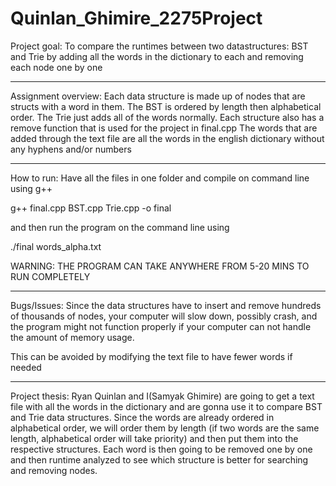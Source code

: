 # Quinlan_Ghimire_2275Project

Project goal:
To compare the runtimes between two datastructures: BST and Trie by adding all the words in the dictionary to each and removing each node one by one
____
Assignment overview:
Each data structure is made up of nodes that are structs with a word in them. 
The BST is ordered by length then alphabetical order.
The Trie just adds all of the words normally.
Each structure also has a remove function that is used for the project in final.cpp
The words that are added through the text file are all the words in the english dictionary without any hyphens and/or numbers
___
How to run:
Have all the files in one folder and compile on command line using g++

g++ final.cpp BST.cpp Trie.cpp -o final

and then run the program on the command line using

./final words_alpha.txt

WARNING: THE PROGRAM CAN TAKE ANYWHERE FROM 5-20 MINS TO RUN COMPLETELY
___
Bugs/Issues:
Since the data structures have to insert and remove hundreds of thousands of nodes, your computer will slow down, possibly crash, and the program might not function properly if your computer can not handle the amount of memory usage.

This can be avoided by modifying the text file to have fewer words if needed 
___
Project thesis:
Ryan Quinlan and I(Samyak Ghimire) are going to get a text file with all the words in the dictionary and are gonna use it to compare BST and Trie data structures. Since the words are already ordered in alphabetical order, we will order them by length (if two words are the same length, alphabetical order will take priority) and then put them into the respective structures. Each word is then going to be removed one by one and then runtime analyzed to see which structure is better for searching and removing nodes. 
